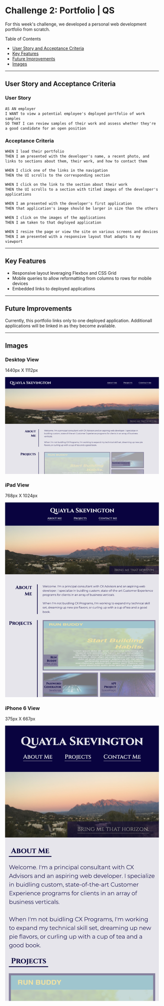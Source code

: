# Challenge 2: Portfolio | QS

For this week's challenge, we developed a personal web development portfolio from scratch. 

Table of Contents
* [User Story and Acceptance Criteria](#user-story-and-acceptance-criteria)
* [Key Features](#key-features)
* [Future Improvements](#future-improvements)
* [Images](#images)

---

## User Story and Acceptance Criteria

### User Story

```
AS AN employer
I WANT to view a potential employee's deployed portfolio of work samples
SO THAT I can review samples of their work and assess whether they're a good candidate for an open position
```

### Acceptance Criteria

```
WHEN I load their portfolio
THEN I am presented with the developer's name, a recent photo, and links to sections about them, their work, and how to contact them
```
```
WHEN I click one of the links in the navigation
THEN the UI scrolls to the corresponding section
```
```
WHEN I click on the link to the section about their work
THEN the UI scrolls to a section with titled images of the developer's applications
```
```
WHEN I am presented with the developer's first application
THEN that application's image should be larger in size than the others
```
```
WHEN I click on the images of the applications
THEN I am taken to that deployed application
```
```
WHEN I resize the page or view the site on various screens and devices
THEN I am presented with a responsive layout that adapts to my viewport
```

---

## Key Features

* Responsive layout leveraging Flexbox and CSS Grid
* Mobile queries to allow reformatting from columns to rows for mobile devices
* Embedded links to deployed applications

---
## Future Improvements

Currently, this portfolio links only to one deployed application. Additionall appliications will be linked in as they become available.

---
## Images
### Desktop View

1440px X 1112px

![Image of desktop view](./assets/images/DesktopView.png)

### iPad View

768px X 1024px

![Image of iPad view](./assets/images/iPadView.png)

### iPhone 6 View

375px X 667px

![Image of iPhone 6 view](./assets/images/iPhone6View.png)